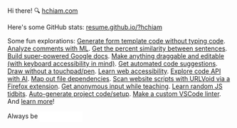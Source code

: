 Hi there! 🔍 [hchiam.com](https://hchiam.com)

Here's some GitHub stats: [resume.github.io/?hchiam](https://resume.github.io/?hchiam)

Some fun explorations: <!-- Fun stuff but also stuff I tend to refer to often. -->
[Generate form template code without typing code](https://github.com/hchiam/html-template-generator).
[Analyze comments with ML](https://github.com/hchiam/comment-analysis).
[Get the percent similarity between sentences](https://github.com/hchiam/text-similarity-test).
[Build super-powered Google docs](https://github.com/hchiam/learning-google-apps-script).
[Make anything draggable and editable (with keyboard accessibility in mind)](https://github.com/hchiam/draggable).
[Get automated code suggestions](https://github.com/hchiam/sourcefetch-server).
[Draw without a touchpad/pen](https://github.com/hchiam/draw-with-mouse-and-spacebar).
[Learn web accessibility](https://github.com/hchiam/web-accessibility-course-notes).
[Explore code API with AI](https://github.com/hchiam/code-explorer).
[Map out file dependencies](https://github.com/hchiam/deps).
[Scan website scripts with URLVoid via a Firefox extension](https://github.com/hchiam/urlvoid-firefox-extension).
[Get anonymous input while teaching](https://github.com/hchiam/anonymous-input).
[Learn random JS tidbits](https://github.com/hchiam/learning-js).
[Auto-generate project code/setup](https://github.com/hchiam/generator-hchiam-learning).
[Make a custom VSCode linter](https://github.com/hchiam/custom-vscode-linter).
And [learn more](https://github.com/hchiam/learning)!

Always be <a href="https://github.com/hchiam/learning"><img align="center" src="animation.svg" height="24px" alt="Learning"/></a>

<!-- <a href="https://hchiam.github.io/?can-you-find-all-the-hidden-features?">
  <img align="center" src="header.svg" width="400" height="60" alt="" onerror="this.style.display='none'"/>
</a> -->

<!-- **hchiam/hchiam** is a ✨ _special_ ✨ repository because its `README.md` (this file) appears on your GitHub profile. -->
